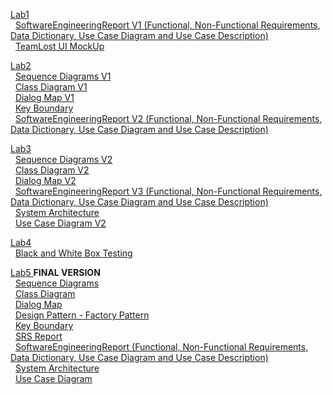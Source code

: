 <a href="https://github.com/oysterly/SoftwareEngineering/tree/master/Lab1">Lab1 </a><br/>
  &nbsp; <a href ="https://github.com/oysterly/SoftwareEngineering/blob/master/Lab1/SoftwareEngineeringReportV1.docx"> SoftwareEngineeringReport V1 (Functional, Non-Functional Requirements, Data Dictionary, Use Case Diagram and Use Case Description) </a><br/>
  &nbsp; <a href ="https://github.com/oysterly/SoftwareEngineering/blob/master/Lab1/Team_Losts_UI%20Mock_Up.pptx"> TeamLost UI MockUp </a><br/>
  
<a href="https://github.com/oysterly/SoftwareEngineering/tree/master/Lab2">Lab2 </a><br/>
  &nbsp; <a href ="https://github.com/oysterly/SoftwareEngineering/tree/master/Lab2/Sequence%20Diagrams%20V1">Sequence Diagrams V1</a><br/>
  &nbsp; <a href ="https://github.com/oysterly/SoftwareEngineering/blob/master/Lab2/ClassDiagram%20V1.jpg"> Class Diagram V1</a><br/>
  &nbsp; <a href ="https://github.com/oysterly/SoftwareEngineering/blob/master/Lab2/Dialog%20Map%20V1.PNG"> Dialog Map V1</a><br/>
  &nbsp; <a href ="https://github.com/oysterly/SoftwareEngineering/blob/master/Lab2/KeyBoundary.jpg"> Key Boundary </a><br/>
  &nbsp; <a href ="https://github.com/oysterly/SoftwareEngineering/blob/master/Lab2/SoftwareEngineeringReportV2.docx"> SoftwareEngineeringReport V2 (Functional, Non-Functional Requirements, Data Dictionary, Use Case Diagram and Use Case Description) </a><br/>
  
<a href ="https://github.com/oysterly/SoftwareEngineering/tree/master/Lab3">Lab3 </a><br/>
  &nbsp; <a href ="https://github.com/oysterly/SoftwareEngineering/tree/master/Lab3/Sequence%20Diagrams%20V2">Sequence Diagrams V2</a><br/>
  &nbsp; <a href ="https://github.com/oysterly/SoftwareEngineering/blob/master/Lab3/Class%20Diagram%20V2.jpg"> Class Diagram V2</a><br/>
  &nbsp; <a href ="https://github.com/oysterly/SoftwareEngineering/blob/master/Lab3/Dialog%20Map%20V2.PNG"> Dialog Map V2</a><br/>
  &nbsp; <a href ="https://github.com/oysterly/SoftwareEngineering/blob/master/Lab3/SoftwareEngineeringReport%20V3.docx"> SoftwareEngineeringReport V3 (Functional, Non-Functional Requirements, Data Dictionary, Use Case Diagram and Use Case Description) </a><br/>
  &nbsp; <a href ="https://github.com/oysterly/SoftwareEngineering/blob/master/Lab3/System%20Architecture.pdf"> System Architecture </a><br/> 
  &nbsp; <a href ="https://github.com/oysterly/SoftwareEngineering/blob/master/Lab3/Use%20Case%20Diagram%20V2.jpg"> Use Case Diagram V2</a><br/>

<a href="https://github.com/oysterly/SoftwareEngineering/tree/master/Lab4">Lab4 </a><br/>
  &nbsp; <a href="https://github.com/oysterly/SoftwareEngineering/blob/master/Lab4/Black%20Box%20and%20White%20Box%20Testing.docx"> Black and White Box Testing </a><br/>

<a href = "https://github.com/oysterly/SoftwareEngineering/tree/master/Lab5">Lab5 </a><b>FINAL VERSION</b><br/>
  &nbsp; <a href ="https://github.com/oysterly/SoftwareEngineering/tree/master/Lab5/SequenceDiagrams">Sequence Diagrams </a><br/>
  &nbsp; <a href ="https://github.com/oysterly/SoftwareEngineering/blob/master/Lab5/Class%20Diagram.jpg"> Class Diagram </a><br/>
  &nbsp; <a href ="https://github.com/oysterly/SoftwareEngineering/blob/master/Lab5/Dialog%20Map.PNG"> Dialog Map </a><br/>
  &nbsp; <a href ="https://github.com/oysterly/SoftwareEngineering/blob/master/Lab5/FactoryPattern.jpg"> Design Pattern - Factory Pattern </a><br/>
  &nbsp; <a href ="https://github.com/oysterly/SoftwareEngineering/blob/master/Lab5/KeyBoundary.jpg"> Key Boundary </a><br/>
  &nbsp; <a href ="https://github.com/oysterly/SoftwareEngineering/blob/master/Lab5/SRS.docx"> SRS Report </a><br/>
  &nbsp; <a href ="https://github.com/oysterly/SoftwareEngineering/blob/master/Lab5/SoftwareEngineeringReport.docx"> SoftwareEngineeringReport (Functional, Non-Functional Requirements, Data Dictionary, Use Case Diagram and Use Case Description) </a><br/>
  &nbsp; <a href ="https://github.com/oysterly/SoftwareEngineering/blob/master/Lab5/System%20Architecture.pdf"> System Architecture </a><br/> 
  &nbsp; <a href ="https://github.com/oysterly/SoftwareEngineering/blob/master/Lab5/Use%20Case%20Diagram.JPG"> Use Case Diagram </a><br/>
